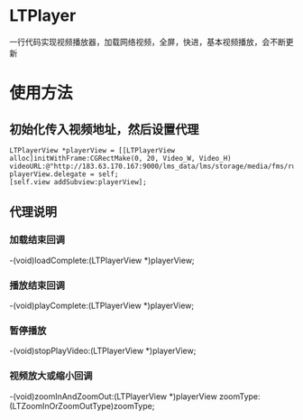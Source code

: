 # LTPlayer
一行代码实现视频播放器，加载网络视频，全屏，快进，基本视频播放，会不断更新
# 使用方法
## 初始化传入视频地址，然后设置代理
    LTPlayerView *playerView = [[LTPlayerView alloc]initWithFrame:CGRectMake(0, 20, Video_W, Video_H) videoURL:@"http://183.63.170.167:9000/lms_data/lms/storage/media/fms/ruheyuxiashugoutong_57a2cbfdb8cc9215161964jchce9eitr.mp4"];
    playerView.delegate = self;
    [self.view addSubview:playerView];
## 代理说明

### 加载结束回调 
  -(void)loadComplete:(LTPlayerView *)playerView;

### 播放结束回调  
  -(void)playComplete:(LTPlayerView *)playerView;

### 暂停播放
  -(void)stopPlayVideo:(LTPlayerView *)playerView;

### 视频放大或缩小回调
  -(void)zoomInAndZoomOut:(LTPlayerView *)playerView zoomType:(LTZoomInOrZoomOutType)zoomType;
